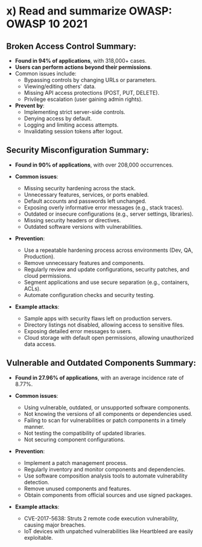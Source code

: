 # x) Read and summarize OWASP: OWASP 10 2021


## Broken Access Control Summary:
  - **Found in 94% of applications**, with 318,000+ cases.
  - **Users can perform actions beyond their permissions**.
  - Common issues include:
    - Bypassing controls by changing URLs or parameters.
    - Viewing/editing others' data.
    - Missing API access protections (POST, PUT, DELETE).
    - Privilege escalation (user gaining admin rights).
  - **Prevent by**:
    - Implementing strict server-side controls.
    - Denying access by default.
    - Logging and limiting access attempts.
    - Invalidating session tokens after logout.

## Security Misconfiguration Summary:

  - **Found in 90% of applications**, with over 208,000 occurrences.
  - **Common issues**:
    - Missing security hardening across the stack.
    - Unnecessary features, services, or ports enabled.
    - Default accounts and passwords left unchanged.
    - Exposing overly informative error messages (e.g., stack traces).
    - Outdated or insecure configurations (e.g., server settings, libraries).
    - Missing security headers or directives.
    - Outdated software versions with vulnerabilities.
    
   - **Prevention**:
     - Use a repeatable hardening process across environments (Dev, QA, Production).
     - Remove unnecessary features and components.
     - Regularly review and update configurations, security patches, and cloud permissions.
     - Segment applications and use secure separation (e.g., containers, ACLs).
     - Automate configuration checks and security testing.
    
   - **Example attacks**:
     - Sample apps with security flaws left on production servers.
     - Directory listings not disabled, allowing access to sensitive files.
     - Exposing detailed error messages to users.
     - Cloud storage with default open permissions, allowing unauthorized data access.
    

## Vulnerable and Outdated Components Summary:

  - **Found in 27.96% of applications**, with an average incidence rate of 8.77%.
  - **Common issues**:
    - Using vulnerable, outdated, or unsupported software components.
    - Not knowing the versions of all components or dependencies used.
    - Failing to scan for vulnerabilities or patch components in a timely manner.
    - Not testing the compatibility of updated libraries.
    - Not securing component configurations.
  
  - **Prevention**:
    - Implement a patch management process.
    - Regularly inventory and monitor components and dependencies.
    - Use software composition analysis tools to automate vulnerability detection.
    - Remove unused components and features.
    - Obtain components from official sources and use signed packages.
    
  - **Example attacks**:
    - CVE-2017-5638: Struts 2 remote code execution vulnerability, causing major breaches.
    - IoT devices with unpatched vulnerabilities like Heartbleed are easily exploitable.
